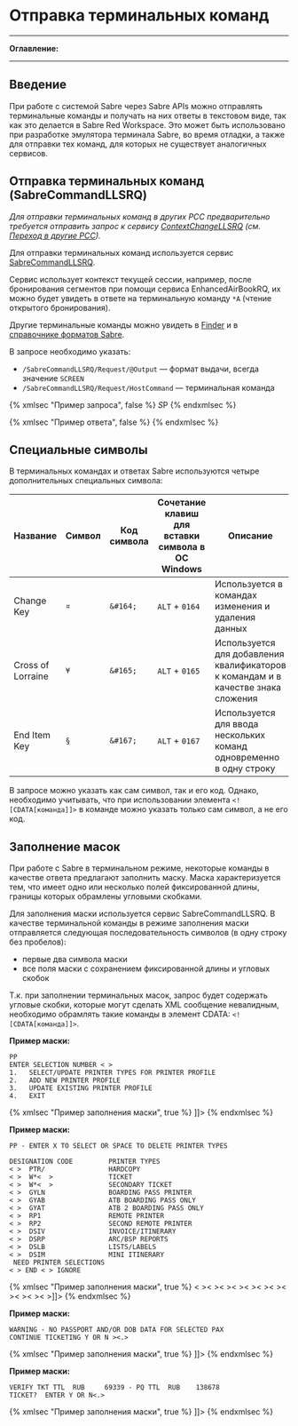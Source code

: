 # Отправка терминальных команд

-----

**Оглавление:**
<!-- toc -->

-----

## Введение

При работе c системой Sabre через Sabre APIs можно отправлять терминальные команды и получать на них ответы в текстовом виде, так как это делается в Sabre Red Workspace. Это может быть использовано при разработке эмулятора терминала Sabre, во время отладки, а также для отправки тех команд, для которых не существует аналогичных сервисов.

## Отправка терминальных команд (SabreCommandLLSRQ)

*Для отправки терминальных команд в других PCC предварительно требуется отправить запрос к сервису [ContextChangeLLSRQ](https://developer.sabre.com/docs/read/soap_apis/management/utility/change_aaa) (см. [Переход в другие PCC](change-pcc.md)).*

Для отправки терминальных команд используется сервис [SabreCommandLLSRQ](https://developer.sabre.com/docs/read/soap_apis/management/utility/send_sabre_command).

Сервис использует контекст текущей сессии, например, после бронирования сегментов при помощи сервиса EnhancedAirBookRQ, их можно будет увидеть в ответе на терминальную команду ```*A``` (чтение открытого бронирования).

Другие терминальные команды можно увидеть в [Finder](https://central.sabre.com/s/finder) и в [справочнике форматов Sabre](http://airts.ru/upload/Manuals_and_Installers/Manuals/Practice_manuals/Format.pdf).

В запросе необходимо указать:
- ```/SabreCommandLLSRQ/Request/@Output``` — формат выдачи, всегда значение ```SCREEN```
- ```/SabreCommandLLSRQ/Request/HostCommand``` — терминальная команда

{% xmlsec "Пример запроса", false %}
<SabreCommandLLSRQ Version="1.8.1" xmlns="http://webservices.sabre.com/sabreXML/2003/07">
  <Request Output="SCREEN">
    <HostCommand>*S*P</HostCommand>
  </Request>
</SabreCommandLLSRQ>
{% endxmlsec %}

{% xmlsec "Пример ответа", false %}
<SabreCommandLLSRS AltLangID="en-us" EchoToken="String" PrimaryLangID="en-us" SequenceNmbr="1" Target="Production" TimeStamp="2018-04-02T19:46:49" Version="1.8.1" xmlns="http://webservices.sabre.com/sabreXML/2003/07">
  <Response>
    <![CDATA[2FRH.9LSC*AWS.A..PNR PRESENT]]>
    <![CDATA[
ACTIVE AGENT - WS WEBSERVICES - 7971-9LSC           ]]>
    <![CDATA[
NO PRINTERS                                                   ]]>
  </Response>
</SabreCommandLLSRS>
{% endxmlsec %}

## Специальные символы

В терминальных командах и ответах Sabre используются четыре дополнительных специальных символа:

| Название | Символ | Код символа | Сочетание клавиш для вставки символа в ОС Windows | Описание |
|-|-|-|-|-|
| Change Key        | ```¤``` | ```&#164;``` | ```ALT``` + ```0164``` | Используется в командах изменения и удаления данных |
| Cross of Lorraine | ```¥``` | ```&#165;``` | ```ALT``` + ```0165``` | Используется для добавления квалификаторов к командам и в качестве знака сложения |
| End Item Key      | ```§``` | ```&#167;``` | ```ALT``` + ```0167``` | Используется для ввода нескольких команд одновременно в одну строку |

В запросе можно указать как сам символ, так и его код. Однако, необходимо учитывать, что при использовании элемента ```<![CDATA[команда]]>``` в команде можно указать только сам символ, а не его код.

## Заполнение масок

При работе с Sabre в терминальном режиме, некоторые команды в качестве ответа предлагают заполнить маску. Маска характеризуется тем, что имеет одно или несколько полей фиксированной длины, границы которых обрамлены угловыми скобками.

Для заполнения маски используется сервис SabreCommandLLSRQ. В качестве терминальной команды в режиме заполнения маски отправляется следующая последовательность символов (в одну строку без пробелов):
- первые два символа маски
- все поля маски с сохранением фиксированной длины и угловых скобок

Т.к. при заполнении терминальных масок, запрос будет содержать угловые скобки, которые могут сделать XML сообщение невалидным, необходимо обрамлять такие команды в элемент CDATA: ```<![CDATA[команда]]>```.

**Пример маски:**
```
PP                                                              
ENTER SELECTION NUMBER < >                                      
1.   SELECT/UPDATE PRINTER TYPES FOR PRINTER PROFILE            
2.   ADD NEW PRINTER PROFILE                                    
3.   UPDATE EXISTING PRINTER PROFILE                            
4.   EXIT                                                       
```

{% xmlsec "Пример заполнения маски", true %}
<SabreCommandLLSRQ Version="1.8.1" xmlns="http://webservices.sabre.com/sabreXML/2003/07">
  <Request Output="SCREEN">
    <HostCommand><![CDATA[PP<3>]]></HostCommand>
  </Request>
</SabreCommandLLSRQ>
{% endxmlsec %}

**Пример маски:**
```
PP - ENTER X TO SELECT OR SPACE TO DELETE PRINTER TYPES         
                                                                
DESIGNATION CODE         PRINTER TYPES                          
< >  PTR/                HARDCOPY                               
< >  W*<  >              TICKET                                 
< >  W*<  >              SECONDARY TICKET                       
< >  GYLN                BOARDING PASS PRINTER                  
< >  GYAB                ATB BOARDING PASS ONLY                 
< >  GYAT                ATB 2 BOARDING PASS ONLY               
< >  RP1                 REMOTE PRINTER                         
< >  RP2                 SECOND REMOTE PRINTER                  
< >  DSIV                INVOICE/ITINERARY                      
< >  DSRP                ARC/BSP REPORTS                        
< >  DSLB                LISTS/LABELS                           
< >  DSIM                MINI ITINERARY                         
 NEED PRINTER SELECTIONS                                        
< > END < > IGNORE                                              
```

{% xmlsec "Пример заполнения маски", true %}
<SabreCommandLLSRQ Version="1.8.1" xmlns="http://webservices.sabre.com/sabreXML/2003/07">
  <Request Output="SCREEN">
    <HostCommand><![CDATA[PP<X><X><RU>< ><  >< >< >< >< >< ><X>< >< >< ><X>< >]]></HostCommand>
  </Request>
</SabreCommandLLSRQ>
{% endxmlsec %}

**Пример маски:**
```
WARNING - NO PASSPORT AND/OR DOB DATA FOR SELECTED PAX          
CONTINUE TICKETING Y OR N ><.>                                  
```

{% xmlsec "Пример заполнения маски", true %}
<SabreCommandLLSRQ Version="1.8.1" xmlns="http://webservices.sabre.com/sabreXML/2003/07">
  <Request Output="SCREEN">
    <HostCommand><![CDATA[WA<Y>]]></HostCommand>
  </Request>
</SabreCommandLLSRQ>
{% endxmlsec %}

**Пример маски:**
```
VERIFY TKT TTL  RUB     69339 - PQ TTL  RUB    138678           
TICKET?  ENTER Y OR N<.>                                        
```

{% xmlsec "Пример заполнения маски", true %}
<SabreCommandLLSRQ Version="1.8.1" xmlns="http://webservices.sabre.com/sabreXML/2003/07">
  <Request Output="SCREEN">
    <HostCommand><![CDATA[VE<Y>]]></HostCommand>
  </Request>
</SabreCommandLLSRQ>
{% endxmlsec %}
